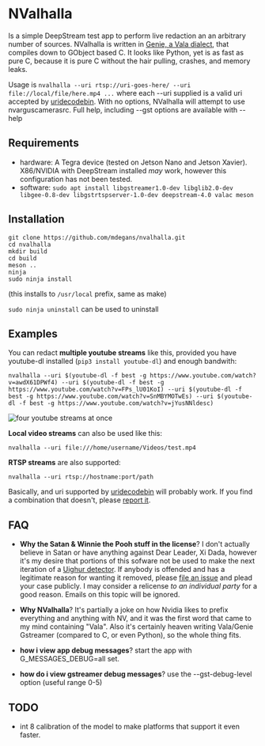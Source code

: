# NValhalla

Is a simple DeepStream test app to perform live redaction an an arbitrary number of sources. NValhalla is written in [Genie, a Vala dialect](https://wiki.gnome.org/Projects/Genie), that compiles down to GObject based C. It looks like Python, yet is as fast as pure C, because it is pure C without the hair pulling, crashes, and memory leaks.

Usage is `nvalhalla --uri rtsp://uri-goes-here/ --uri file://local/file/here.mp4 ...` where each --uri supplied is a valid uri accepted by [uridecodebin](https://gstreamer.freedesktop.org/documentation/playback/uridecodebin.html?gi-language=c). With no options, NValhalla will attempt to use nvarguscamerasrc. Full help, including --gst options are available with --help

## Requirements

- hardware: A Tegra device (tested on Jetson Nano and Jetson Xavier). X86/NVIDIA with DeepStream installed *may* work, however this configuration has not been tested.
- software: `sudo apt install libgstreamer1.0-dev libglib2.0-dev libgee-0.8-dev libgstrtspserver-1.0-dev deepstream-4.0 valac meson`

## Installation

```shell
git clone https://github.com/mdegans/nvalhalla.git
cd nvalhalla
mkdir build
cd build
meson ..
ninja
sudo ninja install
```

(this installs to `/usr/local` prefix, same as make)

`sudo ninja uninstall` can be used to uninstall

## Examples

You can redact **multiple youtube streams** like this, provided you have youtube-dl installed (`pip3 install youtube-dl`) and enough bandwith:
```
nvalhalla --uri $(youtube-dl -f best -g https://www.youtube.com/watch?v=awdX61DPWf4) --uri $(youtube-dl -f best -g https://www.youtube.com/watch?v=FPs_lU01KoI) --uri $(youtube-dl -f best -g https://www.youtube.com/watch?v=SnMBYMOTwEs) --uri $(youtube-dl -f best -g https://www.youtube.com/watch?v=jYusNNldesc)
```
![four youtube streams at once](https://i.imgur.com/7eo0NR5.jpg)

**Local video streams** can also be used like this:
```
nvalhalla --uri file:///home/username/Videos/test.mp4
```

**RTSP streams** are also supported:
```
nvalhalla --uri rtsp://hostname:port/path
```

Basically, and uri supported by [uridecodebin](https://gstreamer.freedesktop.org/documentation/playback/uridecodebin.html?gi-language=c) will probably work. If you find a combination that doesn't, please [report it](https://github.com/mdegans/nvalhalla/issues).

## FAQ

- **Why the Satan & Winnie the Pooh stuff in the license**? I don't actually believe in Satan or have anything against Dear Leader, Xi Dada, however it's my desire that portions of this sofware not be used to make the next iteration of a [Uighur detector](https://www.nytimes.com/2019/05/22/world/asia/china-surveillance-xinjiang.html). If anybody is offended and has a legitimate reason for wanting it removed, please [file an issue](https://github.com/mdegans/nvalhalla/issues) and plead your case publicly. I may consider a relicense *to an individual party* for a good reason. Emails on this topic will be ignored.

- **Why NValhalla**? It's partially a joke on how Nvidia likes to prefix everything and anything with NV, and it was the first word that came to my mind containing "Vala". Also it's certainly heaven writing Vala/Genie Gstreamer (compared to C, or even Python), so the whole thing fits.

- **how i view app debug messages**? start the app with G_MESSAGES_DEBUG=all set.

- **how do i view gstreamer debug messages**? use the --gst-debug-level option (useful range 0-5)

## TODO

- int 8 calibration of the model to make platforms that support it even faster.